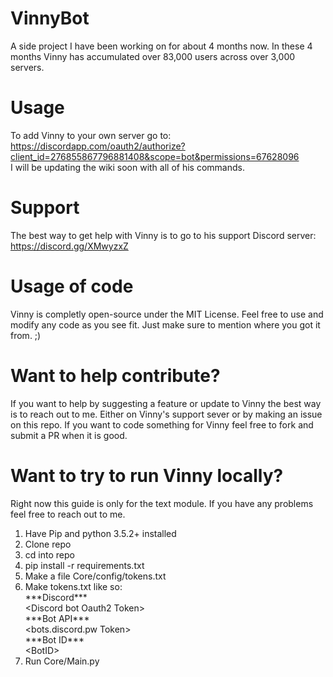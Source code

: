 # VinnyBot
A side project I have been working on for about 4 months now. In these 4 months Vinny has accumulated over 83,000 users across over 3,000 servers.

# Usage
To add Vinny to your own server go to: https://discordapp.com/oauth2/authorize?client_id=276855867796881408&scope=bot&permissions=67628096  
I will be updating the wiki soon with all of his commands. 

# Support
The best way to get help with Vinny is to go to his support Discord server: https://discord.gg/XMwyzxZ

# Usage of code
Vinny is completly open-source under the MIT License. Feel free to use and modify any code as you see fit. Just make sure to mention where you got it from. ;)

# Want to help contribute?
If you want to help by suggesting a feature or update to Vinny the best way is to reach out to me. Either on Vinny's support sever or by making an issue on this repo.
If you want to code something for Vinny feel free to fork and submit a PR when it is good.

# Want to try to run Vinny locally?
Right now this guide is only for the text module. If you have any problems feel free to reach out to me.

1. Have Pip and python 3.5.2+ installed
2. Clone repo
3. cd into repo
4. pip install -r requirements.txt
5. Make a file Core/config/tokens.txt
6. Make tokens.txt like so:  
\*\*\*Discord\*\*\*  
\<Discord bot Oauth2 Token\>  
\*\*\*Bot API\*\*\*  
\<bots.discord.pw Token\>  
\*\*\*Bot ID\*\*\*  
\<BotID\>  
7. Run Core/Main.py
